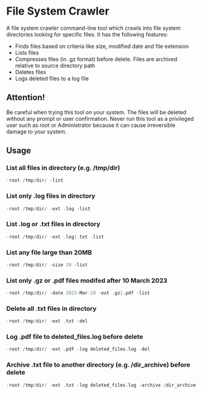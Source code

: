 # File System Crawler

A file system crawler command-line tool which crawls into file system directories looking for specific files. It has the following features:

- Finds files based on criteria like size, modified date and file extension
- Lists files
- Compresses files (in .gz format) before delete. Files are archived relative to source directory path
- Deletes files
- Logs deleted files to a log file

## Attention!

Be careful when trying this tool on your system. The files will be deleted without any prompt or user confirmation. Never run this tool as a privileged user such as root or Administrator because it can cause irreversible damage to your system.

## Usage

### List all files in directory (e.g. /tmp/dir)

```go
-root /tmp/dir/ -list
```

### List only .log files in directory

```go
-root /tmp/dir/ -ext .log -list
```

### List .log or .txt files in directory 

```go
-root /tmp/dir/ -ext .log|.txt -list
```

### List any file large than 20MB

```go
-root /tmp/dir/ -size 20 -list
```

### List only .gz or .pdf files modifed after 10 March 2023

```go
-root /tmp/dir/ -date 2023-Mar-10 -ext .gz|.pdf -list
```

### Delete all .txt files in directory

```go
-root /tmp/dir/ -ext .txt -del
```

### Log .pdf file to deleted_files.log before delete

```go
-root /tmp/dir/ -ext .pdf -log deleted_files.log -del
```

### Archive .txt file to another directory (e.g. /dir_archive) before delete

```go
-root /tmp/dir/ -ext .txt -log deleted_files.log -archive /dir_archive -del
```